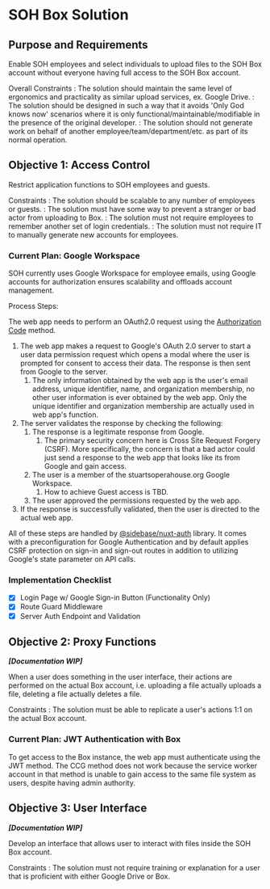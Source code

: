 # SOH Box Solution

## Purpose and Requirements

Enable SOH employees and select individuals to upload files to the SOH Box account without everyone having full access to the SOH Box account.

Overall Constraints
: The solution should maintain the same level of ergonomics and practicality as similar upload services, ex. Google Drive.
: The solution should be designed in such a way that it avoids 'Only God knows now' scenarios where it is only functional/maintainable/modifiable in the presence of the original developer.
: The solution should not generate work on behalf of another employee/team/department/etc. as part of its normal operation.

## Objective 1: Access Control

Restrict application functions to SOH employees and guests.

Constraints
: The solution should be scalable to any number of employees or guests.
: The solution must have some way to prevent a stranger or bad actor from uploading to Box.
: The solution must not require employees to remember another set of login credentials.
: The solution must not require IT to manually generate new accounts for employees.

### Current Plan: Google Workspace

SOH currently uses Google Workspace for employee emails, using Google accounts for authorization ensures scalability and offloads account management.

Process Steps:

The web app needs to perform an OAuth2.0 request using the [Authorization Code](https://developers.google.com/identity/oauth2/web/guides/use-code-model) method.

1. The web app makes a request to Google's OAuth 2.0 server to start a user data permission request which opens a modal where the user is prompted for consent to access their data. The response is then sent from Google to the server.
   1. The only information obtained by the web app is the user's email address, unique identifier, name, and organization membership, no other user information is ever obtained by the web app. Only the unique identifier and organization membership are actually used in web app's function.
2. The server validates the response by checking the following:
   1. The response is a legitimate response from Google.
      1. The primary security concern here is Cross Site Request Forgery (CSRF). More specifically, the concern is that a bad actor could just send a response to the web app that looks like its from Google and gain access.
   2. The user is a member of the stuartsoperahouse\.org Google Workspace.
      1. How to achieve Guest access is TBD.
   3. The user approved the permissions requested by the web app.
3. If the response is successfully validated, then the user is directed to the actual web app.

All of these steps are handled by [@sidebase/nuxt-auth](https://auth.sidebase.io) library. It comes with a preconfiguration for Google Authentication and by default applies CSRF protection on sign-in and sign-out routes in addition to utilizing Google's state parameter on API calls.

### Implementation Checklist

- [X] Login Page w/ Google Sign-in Button (Functionality Only)
- [X] Route Guard Middleware
- [X] Server Auth Endpoint and Validation
  
## Objective 2: Proxy Functions

***[Documentation WIP]***

When a user does something in the user interface, their actions are performed on the actual Box account, i.e. uploading a file actually uploads a file, deleting a file actually deletes a file.

Constraints
: The solution must be able to replicate a user's actions 1:1 on the actual Box account.

### Current Plan: JWT Authentication with Box

To get access to the Box instance, the web app must authenticate using the JWT method. The CCG method does not work because the service worker account in that method is unable to gain access to the same file system as users, despite having admin authority.

## Objective 3: User Interface

***[Documentation WIP]***

Develop an interface that allows user to interact with files inside the SOH Box account.

Constraints
: The solution must not require training or explanation for a user that is proficient with either Google Drive or Box.